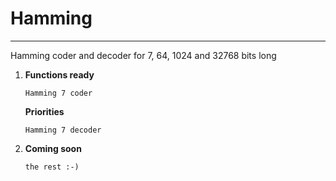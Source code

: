 # Hamming
***
Hamming coder and decoder for 7, 64, 1024 and 32768 bits long

<ol>
<li>

**Functions ready**<br>

    Hamming 7 coder
</li>

**Priorities**<br>

    Hamming 7 decoder
    
<li>

**Coming soon**<br>

    the rest :-)

</ol>

